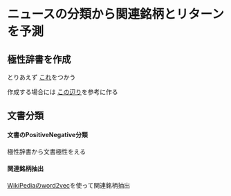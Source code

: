 # ニュースの分類から関連銘柄とリターンを予測

## 極性辞書を作成
とりあえず [これ](http://www.lr.pi.titech.ac.jp/~takamura/pubs/pn_ja.dic)をつかう     

作成する場合には [この辺り](http://repository.dl.itc.u-tokyo.ac.jp/dspace/bitstream/2261/35888/1/48086413.pdf)を参考に作る


## 文書分類
#### 文書のPositiveNegative分類
極性辞書から文書極性をえる
#### 関連銘柄抽出
[WikiPediaのword2vec](../md/W2V_WIKI.md)を使って関連銘柄抽出



